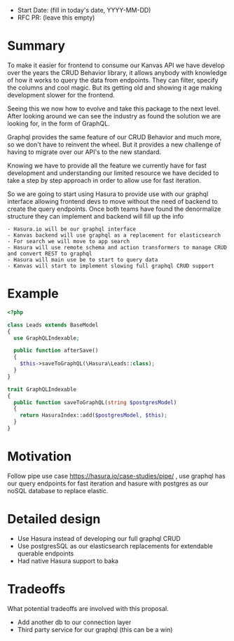 - Start Date: (fill in today's date, YYYY-MM-DD)
- RFC PR: (leave this empty)

# Summary

To make it easier for frontend to consume our Kanvas API we have develop over the years the CRUD Behavior library, it allows anybody with knowledge of how it works to query the data from endpoints. They can filter, specify the columns and cool magic. But its getting old and showing it age making development slower for the frontend. 

Seeing this we now how to evolve and take this package to the next level. After looking around we can see the industry as found the solution we are looking for, in the form of GraphQL.

Graphql provides the same feature of our CRUD Behavior and much more, so we don't have to reinvent the wheel. But it provides a new challenge of having to migrate over our API's to the new standard.

Knowing we have to provide all the feature we currently have for fast development and understanding our limited resource we have decided to take a step by step approach in order to allow use for fast iteration.

So we are going to start using Hasura to provide use with our graphql interface allowing frontend devs to move without the need of backend to create the query endpoints. Once both teams have found the denormalize structure they can implement and backend will fill up the info

	- Hasura.io will be our graphql interface
	- Kanvas backend will use graphql as a replacement for elasticsearch
	- For search we will move to app search
	- Hasura will use remote schema and action transformers to manage CRUD and convert REST to graphql
	- Hasura will main use be to start to query data
	- Kanvas will start to implement slowing full graphql CRUD support

# Example


```php
<?php

class Leads extends BaseModel
{
  use GraphQLIndexable;

  public function afterSave()
  {
    $this->saveToGraphQL(\Hasura\Leads::class);
  }
}

trait GraphQLIndexable
{
  public function saveToGraphQL(string $postgresModel)
  {
    return HasuraIndex::add($postgresModel, $this);
  }
}

```

# Motivation

Follow pipe use case https://hasura.io/case-studies/pipe/  , use graphql has our query endpoints for fast iteration and hasure with postgres as our noSQL database to replace elastic.

# Detailed design

 - Use Hasura instead of developing our full graphql CRUD
 - Use postgresSQL as our elasticsearch replacements for extendable querable endpoints 
 - Had native Hasura support to baka

# Tradeoffs

What potential tradeoffs are involved with this proposal.

- Add another db to our connection layer
- Third party service for our graphql (this can be a win)
